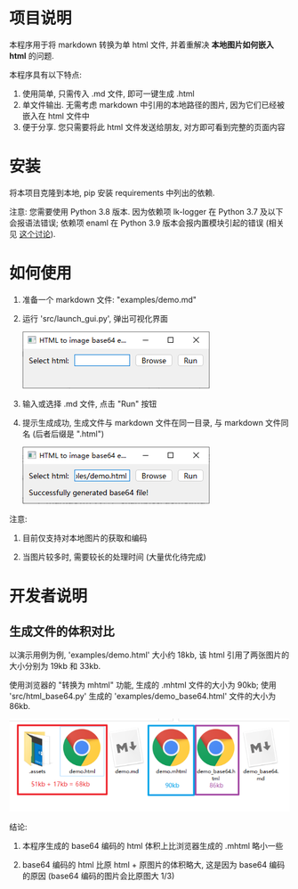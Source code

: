 # 项目说明

本程序用于将 markdown 转换为单 html 文件, 并着重解决 **本地图片如何嵌入 html** 的问题.

本程序具有以下特点:

1. 使用简单, 只需传入 .md 文件, 即可一键生成 .html
2. 单文件输出. 无需考虑 markdown 中引用的本地路径的图片, 因为它们已经被嵌入在 html 文件中
3. 便于分享. 您只需要将此 html 文件发送给朋友, 对方即可看到完整的页面内容

# 安装

将本项目克隆到本地, pip 安装 requirements 中列出的依赖.

注意: 您需要使用 Python 3.8 版本. 因为依赖项 lk-logger 在 Python 3.7 及以下会报语法错误; 依赖项 enaml 在 Python 3.9 版本会报内置模块引起的错误 (相关见 [这个讨论](https://docs.python.org/3/whatsnew/3.8.html#cpython-bytecode-changes)).

# 如何使用

1. 准备一个 markdown 文件: "examples/demo.md"

2. 运行 'src/launch_gui.py', 弹出可视化界面

   ![image-20201026153247849](.assets/image-20201026153247849.png)

3. 输入或选择 .md 文件, 点击 "Run" 按钮

4. 提示生成成功, 生成文件与 markdown 文件在同一目录, 与 markdown 文件同名 (后者后缀是 ".html")

   ![image-20201026153418122](.assets/image-20201026153418122.png)

注意:

1. 目前仅支持对本地图片的获取和编码

2. 当图片较多时, 需要较长的处理时间 (大量优化待完成)

# 开发者说明

## 生成文件的体积对比

以演示用例为例, 'examples/demo.html' 大小约 18kb, 该 html 引用了两张图片的大小分别为 19kb 和 33kb.

使用浏览器的 "转换为 mhtml" 功能, 生成的 .mhtml 文件的大小为 90kb; 使用 'src/html_base64.py' 生成的 'examples/demo_base64.html' 文件的大小为 86kb.

![image-20201026152235057](.assets/image-20201026152235057.png)

结论:

1. 本程序生成的 base64 编码的 html 体积上比浏览器生成的 .mhtml 略小一些

2. base64 编码的 html 比原 html + 原图片的体积略大, 这是因为 base64 编码的原因 (base64 编码的图片会比原图大 1/3)

